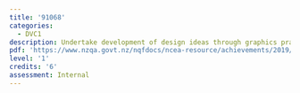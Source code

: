 ```yaml
---
title: '91068'
categories:
  - DVC1
description: Undertake development of design ideas through graphics practice
pdf: 'https://www.nzqa.govt.nz/nqfdocs/ncea-resource/achievements/2019/as91068.pdf'
level: '1'
credits: '6'
assessment: Internal
---
```


